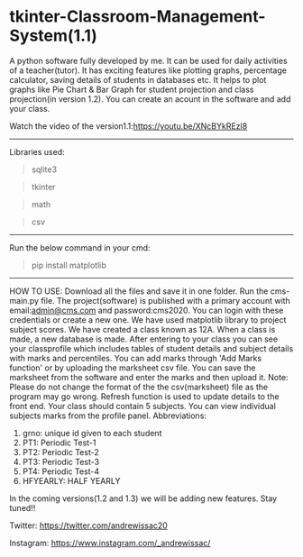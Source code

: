 # tkinter-Classroom-Management-System(1.1)
A python software fully developed by me. It can be used for daily activities of a teacher(tutor). It has exciting features like plotting graphs, percentage calculator, saving details of students in databases etc.
It helps to plot graphs like Pie Chart & Bar Graph for student projection and class projection(in version 1.2).
You can create an acount in the software and add your class.

Watch the video of the version1.1:<https://youtu.be/XNcBYkREzl8>

------------
Libraries used:
>sqlite3

>tkinter

>math

>csv

---------------
Run the below command in your cmd:

>pip install matplotlib
---------------
HOW TO USE:
Download all the files and save it in one folder. Run the cms-main.py file.
The project(software) is published with a primary account with email:admin@cms.com and password:cms2020. You can login with these credentials or create a new one. We have used matplotlib library to project subject scores. We have created a class known as 12A. When a class is made, a new database is made. After entering to your class you can see your classprofile which includes tables of student details and subject details with marks and percentiles. You can add marks through 'Add Marks function' or by uploading the marksheet csv file. You can save the marksheet from the software and enter the marks and then upload it. Note: Please do not change the format of the the csv(marksheet) file as the program may go wrong. Refresh function is used to update details to the front end. Your class should contain 5 subjects. You can view individual subjects marks from the profile panel. 
Abbreviations:
1. grno: unique id given to each student
2. PT1: Periodic Test-1
3. PT2: Periodic Test-2
4. PT3: Periodic Test-3
5. PT4: Periodic Test-4
6. HFYEARLY: HALF YEARLY

In the coming versions(1.2 and 1.3) we will be adding new features. Stay tuned!!

Twitter: <https://twitter.com/andrewissac20>

Instagram: <https://www.instagram.com/_andrewissac/>
